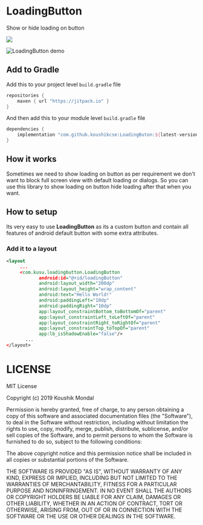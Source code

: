 # LoadingButton
Show or hide loading on button

[![](https://jitpack.io/v/koushikcse/LoadingButton.svg)](https://jitpack.io/#koushikcse/LoadingButton)

![LoadingButton demo](https://github.com/koushikcse/LoadingButton/blob/master/sample-demo.gif)

## Add to Gradle

Add this to your project level `build.gradle` file

```gradle
repositories {
    maven { url "https://jitpack.io" }
}
```

And then add this to your module level `build.gradle` file

```gradle
dependencies {
    implementation "com.github.koushikcse:LoadingButon:${latest-version}"
}
```
## How it works

Sometimes we need to show loading on button as per requirement we don't want to block full screen view with default loading or dialogs. So you can use this library to show loading on button hide loading after that when you want. 

## How to setup

Its very easy to use **LoadingButton** as its a custom button and contain all features of android default button with some extra attributes.

### Add it to a layout

```xml
<layout
     ...
     <com.kusu.loadingbutton.LoadingButton
            android:id="@+id/loadingButton"
            android:layout_width="200dp"
            android:layout_height="wrap_content"
            android:text="Hello World!"
            android:paddingLeft="10dp"
            android:paddingRight="10dp"
            app:layout_constraintBottom_toBottomOf="parent"
            app:layout_constraintLeft_toLeftOf="parent"
            app:layout_constraintRight_toRightOf="parent"
            app:layout_constraintTop_toTopOf="parent"
            app:lb_isShadowEnable="false"/>
       ...
</layout>
```


# LICENSE

MIT License

Copyright (c) 2019 Koushik Mondal

Permission is hereby granted, free of charge, to any person obtaining a copy
of this software and associated documentation files (the "Software"), to deal
in the Software without restriction, including without limitation the rights
to use, copy, modify, merge, publish, distribute, sublicense, and/or sell
copies of the Software, and to permit persons to whom the Software is
furnished to do so, subject to the following conditions:

The above copyright notice and this permission notice shall be included in all
copies or substantial portions of the Software.

THE SOFTWARE IS PROVIDED "AS IS", WITHOUT WARRANTY OF ANY KIND, EXPRESS OR
IMPLIED, INCLUDING BUT NOT LIMITED TO THE WARRANTIES OF MERCHANTABILITY,
FITNESS FOR A PARTICULAR PURPOSE AND NONINFRINGEMENT. IN NO EVENT SHALL THE
AUTHORS OR COPYRIGHT HOLDERS BE LIABLE FOR ANY CLAIM, DAMAGES OR OTHER
LIABILITY, WHETHER IN AN ACTION OF CONTRACT, TORT OR OTHERWISE, ARISING FROM,
OUT OF OR IN CONNECTION WITH THE SOFTWARE OR THE USE OR OTHER DEALINGS IN THE
SOFTWARE.
